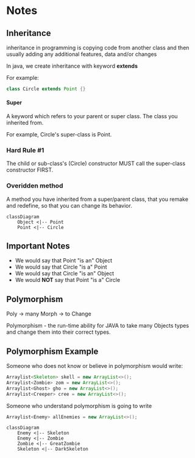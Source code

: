 # Notes

## Inheritance
inheritance in programming is copying code from another class and then usually adding any additional features, data and/or changes

In java, we create inheritance with keyword **extends**

For example:

```java
class Circle extends Point {}
```

#### Super
A keyword which refers to your parent or super class. The class you inherited from.

For example, Circle's super-class is Point.

### Hard Rule #1

The child or sub-class's (Circle) constructor MUST call the super-class constructor FIRST.

### Overidden method

A method you have inherited from a super/parent class, that you remake and redefine, so that you can change its behavior.

```mermaid
classDiagram
    Object <|-- Point
    Point <|-- Circle
```
## Important Notes
* We would say that Point "is an" Object
* We would say that Circle "is a" Point
* We would say that Circle "is an" Object
* We would **NOT** say that Point "is a" Circle

## Polymorphism
Poly -> many
Morph -> to Change

Polymorphism - the run-time ability for JAVA to take many Objects types and change them into their correct types.

## Polymorphism Example
Someone who does not know or believe in polymorphism would write:

```java
Arraylist<Skeleton> skell = new ArrayList<>();
Arraylist<Zombie> zom = new ArrayList<>();
Arraylist<Ghost> gho = new ArrayList<>();
Arraylist<Creeper> cree = new ArrayList<>();
```

Someone who understand polymorphism is going to write

```java
Arraylist<Enemy> allEnemies = new ArrayList<>();
```
```mermaid
classDiagram
    Enemy <|-- Skeleton
    Enemy <|-- Zombie
    Zombie <|-- GreatZombie
    Skeleton <|-- DarkSkeleton
```